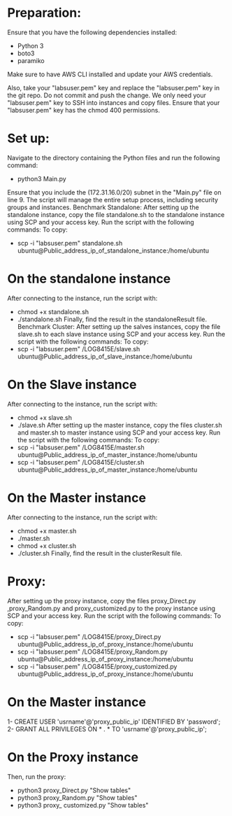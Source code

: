 # Preparation:
Ensure that you have the following dependencies installed:
- Python 3
- boto3
- paramiko

Make sure to have AWS CLI installed and update your AWS credentials.

Also, take your "labsuser.pem" key and replace the "labsuser.pem" key in the git repo. Do not commit and push the change. We only need your "labsuser.pem" key to SSH into instances and copy files. Ensure that your "labsuser.pem" key has the chmod 400 permissions.

 # Set up:

Navigate to the directory containing the Python files and run the following command:
-	python3 Main.py

Ensure that you include the (172.31.16.0/20) subnet in the "Main.py" file on line 9. The script will manage the entire setup process, including security groups and instances.
Benchmark Standalone:
After setting up the standalone instance, copy the file standalone.sh to the standalone instance using SCP and your access key. Run the script with the following commands:
To copy: 
-	scp -i "labsuser.pem" standalone.sh ubuntu@Public_address_ip_of_standalone_instance:/home/ubuntu
# On the standalone instance
After connecting to the instance, run the script with:
-	chmod +x standalone.sh
-	./standalone.sh
Finally, find the result in the standaloneResult file.
Benchmark Cluster:
After setting up the salves instances, copy the file slave.sh to each slave instance using SCP and your access key. Run the script with the following commands:
To copy: 
-	scp -i "labsuser.pem" /LOG8415E/slave.sh ubuntu@Public_address_ip_of_slave_instance:/home/ubuntu
# On the Slave instance
After connecting to the instance, run the script with:
-	chmod +x slave.sh
-	./slave.sh
After setting up the master instance, copy the files cluster.sh and master.sh to master instance using SCP and your access key. Run the script with the following commands:
To copy: 
-	scp -i "labsuser.pem" /LOG8415E/master.sh ubuntu@Public_address_ip_of_master_instance:/home/ubuntu
-	scp -i "labsuser.pem" /LOG8415E/cluster.sh ubuntu@Public_address_ip_of_master_instance:/home/ubuntu
# On the Master instance
After connecting to the instance, run the script with:
-	chmod +x master.sh
-	./master.sh
-	chmod +x cluster.sh
-	./cluster.sh
Finally, find the result in the clusterResult file.
 # Proxy:
After setting up the proxy instance, copy the files proxy_Direct.py ,proxy_Random.py and proxy_customized.py to the proxy instance using SCP and your access key. Run the script with the following commands:
To copy: 
-	scp -i "labsuser.pem" /LOG8415E/proxy_Direct.py ubuntu@Public_address_ip_of_proxy_instance:/home/ubuntu
-	scp -i "labsuser.pem" /LOG8415E/proxy_Random.py ubuntu@Public_address_ip_of_proxy_instance:/home/ubuntu
-	scp -i "labsuser.pem" /LOG8415E/proxy_customized.py ubuntu@Public_address_ip_of_proxy_instance:/home/ubuntu
# On the Master instance
1-	CREATE USER 'usrname'@'proxy_public_ip' IDENTIFIED BY 'password';
2-	GRANT ALL PRIVILEGES ON * . * TO 'usrname'@'proxy_public_ip';
# On the Proxy instance
Then, run the proxy:
-	python3 proxy_Direct.py "Show tables" 
-	python3 proxy_Random.py "Show tables"
-	python3 proxy_ customized.py "Show tables"
